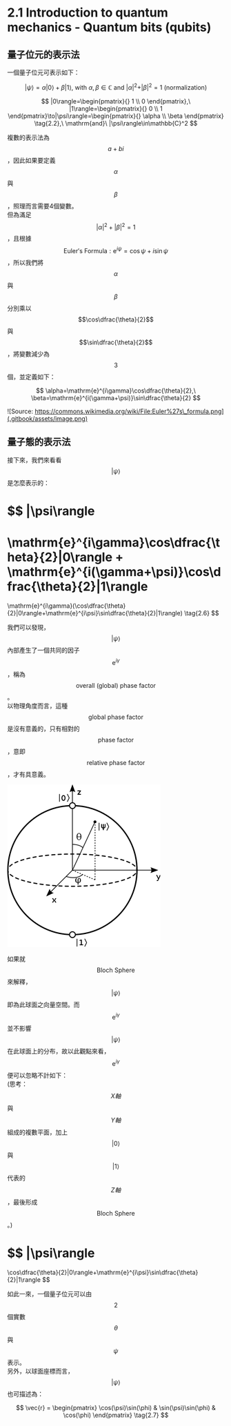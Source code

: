 # 2.1 Introduction to quantum mechanics - Quantum bits \(qubits\)

## 量子位元的表示法

一個量子位元可表示如下：

$$
|\psi\rangle=\alpha|0\rangle+\beta|1\rangle,\ \mathrm{with}\ \alpha,\beta\in\mathbb{C}\ \mathrm{and}\ |\alpha|^2+|\beta|^2=1 \ \mathrm{(normalization)}
\tag{2.1}
$$

$$
|0\rangle=\begin{pmatrix}{} 1 \\ 0 \end{pmatrix},\ |1\rangle=\begin{pmatrix}{} 0 \\ 1 \end{pmatrix}\to|\psi\rangle=\begin{pmatrix}{} \alpha \\ \beta \end{pmatrix}
\tag{2.2},\ \mathrm{and}\ |\psi\rangle\in\mathbb{C}^2
$$

複數的表示法為 $$a+bi$$ ，因此如果要定義$$\alpha$$ 與 $$\beta$$ ，照理而言需要4個變數。  
但為滿足 $$|\alpha|^2+|\beta|^2=1$$，且根據 $$\mathrm{Euler's\  Formula:e}^{i\psi}=\cos\psi+i\sin\psi$$ ，所以我們將$$\alpha$$ 與 $$\beta$$ 分別乘以$$\cos\dfrac{\theta}{2}$$ 與 $$\sin\dfrac{\theta}{2}$$ ，將變數減少為 $$3$$ 個，並定義如下：

$$
\alpha=\mathrm{e}^{i\gamma}\cos\dfrac{\theta}{2},\ 
\beta=\mathrm{e}^{i(\gamma+\psi)}\sin\dfrac{\theta}{2}
$$

![Source: https://commons.wikimedia.org/wiki/File:Euler%27s\_formula.png](.gitbook/assets/image.png)

## 量子態的表示法

接下來，我們來看看 $$|\psi\rangle$$ 是怎麼表示的：

$$
|\psi\rangle
=
\mathrm{e}^{i\gamma}\cos\dfrac{\theta}{2}|0\rangle
+
\mathrm{e}^{i(\gamma+\psi)}\cos\dfrac{\theta}{2}|1\rangle
=
\mathrm{e}^{i\gamma}(\cos\dfrac{\theta}{2}|0\rangle+\mathrm{e}^{i\psi}\sin\dfrac{\theta}{2}|1\rangle)
\tag{2.6}
$$

我們可以發現， $$|\psi\rangle$$ 內部產生了一個共同的因子 $$\mathrm{e}^{i\gamma}$$ ，稱為 $$\mathrm{overall\ (global)\ phase\ factor}$$ 。  
以物理角度而言，這種 $$\mathrm{global\ phase\ factor}$$ 是沒有意義的，只有相對的 $$\mathrm{phase\ factor}$$ ，意即 $$\mathrm{relative\ phase\ factor}$$，才有具意義。

![Source: https://commons.wikimedia.org/wiki/File:Bloch sphere.svg](.gitbook/assets/image%20%281%29.png)

如果就 $$\mathrm{Bloch\ Sphere}$$ 來解釋，$$|\psi\rangle$$ 即為此球面之向量空間。而 $$\mathrm{e}^{i\gamma}$$ 並不影響$$|\psi\rangle$$在此球面上的分布，故以此觀點來看， $$\mathrm{e}^{i\gamma}$$ 便可以忽略不計如下：  
\(思考： $$X軸$$ 與 $$Y軸$$ 組成的複數平面，加上$$|0\rangle$$與$$|1\rangle$$代表的 $$Z軸$$ ，最後形成 $$\mathrm{Bloch\ Sphere}$$。\)

$$
|\psi\rangle
=
\cos\dfrac{\theta}{2}|0\rangle+\mathrm{e}^{i\psi}\sin\dfrac{\theta}{2}|1\rangle
$$

如此一來，一個量子位元可以由 $$2$$ 個實數 $$\theta$$ 與 $$\psi$$ 表示。  
另外，以球面座標而言，$$|\psi\rangle$$ 也可描述為：

$$
\vec{r} = \begin{pmatrix} \cos(\psi)\sin(\phi) & \sin(\psi)\sin(\phi) & \cos(\phi) \end{pmatrix}
\tag{2.7}
$$

